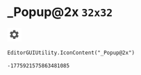 # _Popup@2x `32x32`
<img src="/img/_Popup@2x.png" width=32 height=32>

``` CSharp
EditorGUIUtility.IconContent("_Popup@2x")
```
```
-1775921575863481085
```
